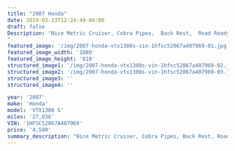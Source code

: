 ```yaml
---
title: "2007 Honda"
date: 2019-03-23T12:24:49-04:00
draft: false
Description: "Nice Metric Cruiser, Cobra Pipes,  Back Rest,  Road Ready. Options: Leather Saddle bag, Windshield,  Cobra pipes.
"
featured_image: '/img/2007-honda-vtx1300s-vin-1hfsc52067a407969-01.jpg'
featured_image_width: '1080'
featured_image_height: '810'
structured_image1: '/img/2007-honda-vtx1300s-vin-1hfsc52067a407969-02.jpg'
structured_image2: '/img/2007-honda-vtx1300s-vin-1hfsc52067a407969-03.jpg'
structured_image3: ''
structured_image4: ''

year: '2007'
make: 'Honda'
model: 'VTX1300 S'
miles: '27,036'
VIN: '1HFSC52067A407969'
price: '4,500'
summary_description: "Nice Metric Cruiser, Cobra Pipes, Back Rest, Road Ready. Options: Leather Saddle bag, Windshield,  Cobra pipes."
---
```


